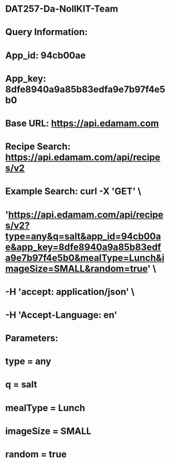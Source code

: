 # DAT257-Da-NollKIT-Team

# Query Information:
# App_id: 94cb00ae
# App_key: 8dfe8940a9a85b83edfa9e7b97f4e5b0 
# Base URL: https://api.edamam.com
# Recipe Search: https://api.edamam.com/api/recipes/v2

# Example Search: curl -X 'GET' \
#  'https://api.edamam.com/api/recipes/v2?type=any&q=salt&app_id=94cb00ae&app_key=8dfe8940a9a85b83edfa9e7b97f4e5b0&mealType=Lunch&imageSize=SMALL&random=true' \
#  -H 'accept: application/json' \
#  -H 'Accept-Language: en'

# Parameters:
# type = any
# q = salt
# mealType = Lunch
# imageSize = SMALL
# random = true